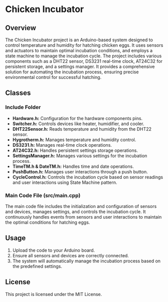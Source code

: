 # Chicken Incubator

## Overview

The Chicken Incubator project is an Arduino-based system designed to control temperature and humidity for hatching chicken eggs. It uses sensors and actuators to maintain optimal incubation conditions, and employs a state machine to manage the incubation cycle. The project includes various components such as a DHT22 sensor, DS3231 real-time clock, AT24C32 for persistent storage, and a settings manager. It provides a comprehensive solution for automating the incubation process, ensuring precise environmental control for successful hatching.

## Classes

### Include Folder

- **Hardware.h:** Configuration for the hardware components pins.
- **Switcher.h:** Controls devices like heater, humidifier, and cooler.
- **DHT22Sensor.h:** Reads temperature and humidity from the DHT22 sensor.
- **Hygrotherm.h:** Manages temperature and humidity control.
- **DS3231.h:** Manages real-time clock operations.
- **AT24C32.h:** Handles persistent settings storage operations.
- **SettingsManager.h:** Manages various settings for the incubation process.
- **TimeTM.h & DateTM.h:** Handles time and date operations.
- **PushButton.h:** Manages user interactions through a push button.
- **CycleControl.h:** Controls the incubation cycle based on sensor readings and user interactions using State Machine pattern.

### Main Code File (src/main.cpp)

The main code file includes the initialization and configuration of sensors and devices, manages settings, and controls the incubation cycle. It continuously handles events from sensors and user interactions to maintain the optimal conditions for hatching eggs.

## Usage

1. Upload the code to your Arduino board.
2. Ensure all sensors and devices are correctly connected.
3. The system will automatically manage the incubation process based on the predefined settings.

## License

This project is licensed under the MIT License.
